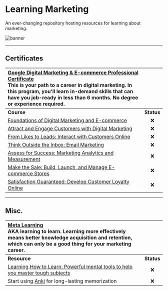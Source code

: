 # Learning Marketing

An ever-changing repository hosting resources for learning about marketing.

![banner](https://stefanini.com/content/dam/PortalStefanini/english/images/digital%20marketing%20banner.png)

<hr>

## Certificates

| [Google Digital Marketing & E-commerce Professional Certificate](https://www.coursera.org/professional-certificates/google-digital-marketing-ecommerce) <br> This is your path to a career in digital marketing. In this program, you’ll learn in-demand skills that can have you job-ready in less than 6 months. No degree or experience required. | |
| :--------------------------------------------------------------------------------------------------------------------------------  | :--------: |
| **Course**                                                                                                                         | **Status** |
|  [Foundations of Digital Marketing and E-commerce](https://www.coursera.org/learn/foundations-of-digital-marketing-and-e-commerce) |     ❌     |
|  [Attract and Engage Customers with Digital Marketing](https://www.coursera.org/learn/attract-and-engage-customers)                |     ❌     |
|  [From Likes to Leads: Interact with Customers Online](https://www.coursera.org/learn/from-likes-to-leads)                         |     ❌     |
|  [Think Outside the Inbox: Email Marketing](https://www.coursera.org/learn/think-outside-the-inbox)                                |     ❌     |
|  [Assess for Success: Marketing Analytics and Measurement](https://www.coursera.org/learn/assess-for-success)                      |     ❌     |
|  [Make the Sale: Build, Launch, and Manage E-commerce Stores](https://www.coursera.org/learn/make-the-sale)                        |     ❌     |
|  [Satisfaction Guaranteed: Develop Customer Loyalty Online](https://www.coursera.org/learn/satisfaction-guaranteed)                |     ❌     |

<hr>

## Misc.

| [Meta Learning](https://en.wikipedia.org/wiki/Meta_learning) <br> AKA learning to learn. Learning more effectively means better knowledge acquisition and retention, which can only be a good thing for your marketing career. | |
| :----------------------------------------------------------------------------------------------------------------------------------------------------  | :--------: |
| **Resource**                                                                                                                                           | **Status** |
|  [Learning How to Learn: Powerful mental tools to help you master tough subjects](https://www.coursera.org/learn/learning-how-to-learn)                |     ❌     |
|  Start using [Anki](https://ankiweb.net/) for long-lasting memorization                                                                                |     ❌     |
